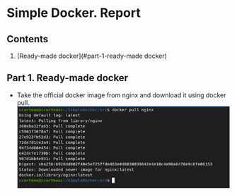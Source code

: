 # Simple Docker. Report

## Contents

1. [Ready-made docker](#part-1-ready-made docker)

## Part 1. Ready-made docker

- Take the official docker image from nginx and download it using docker pull. \
  <img src="../misc/images/part1_01.png" alt=part1_01 width="700"/>
